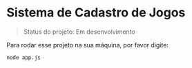 <h1> Sistema de Cadastro de Jogos</h1>

> Status do projeto: Em desenvolvimento

Para rodar esse projeto na sua máquina, por favor digite: 

```
node app.js
```

